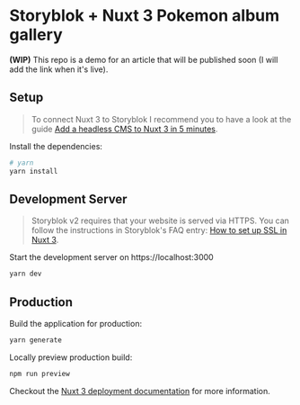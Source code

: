 # Storyblok + Nuxt 3 Pokemon album gallery

**(WIP)** This repo is a demo for an article that will be published soon (I will add the link when it's live).

## Setup

> To connect Nuxt 3 to Storyblok I recommend you to have a look at the guide [Add a headless CMS to Nuxt 3 in 5 minutes](https://www.storyblok.com/tp/add-a-headless-CMS-to-nuxt-3-in-5-minutes).

Install the dependencies:

```bash
# yarn
yarn install
```

## Development Server

> Storyblok v2 requires that your website is served via HTTPS. You can follow the instructions in Storyblok's FAQ entry: [How to set up SSL in Nuxt 3](https://www.storyblok.com/faq/setting-up-https-on-localhost-in-nuxt-3).

Start the development server on https://localhost:3000

```bash
yarn dev
```

## Production

Build the application for production:

```bash
yarn generate
```

Locally preview production build:

```bash
npm run preview
```

Checkout the [Nuxt 3 deployment documentation](https://v3.nuxtjs.org/guide/deploy/presets) for more information.
